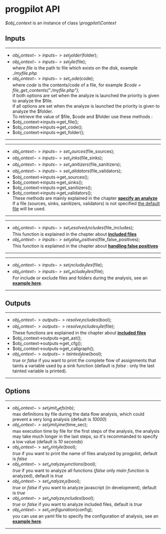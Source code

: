 # progpilot API

*$obj_context* is an instance of class *\progpilot\Context*

## Inputs
***
- $obj_context->inputs->set_folder($folder);  
- $obj_context->inputs->set_file($file);  
where *file* is the path to file which exists on the disk, example *./myfile.php*
- $obj_context->inputs->set_code($code);  
where *code* is the contents/code of a file, for example *$code = file_get_contents("./myfile.php");*  
if both options are set when the analyze is launched the priority is given to analyze the $file.  
if all options are set when the analyze is launched the priority is given to analyze the $folder.  
To retrieve the value of $file, $code and $folder use these methods :
- $obj_context->inputs->get_file();
- $obj_context->inputs->get_code();
- $obj_context->inputs->get_folder();
***

***
- $obj_context->inputs->set_sources($file_sources);
- $obj_context->inputs->set_sinks($file_sinks);
- $obj_context->inputs->set_sanitizers($file_sanitizers);
- $obj_context->inputs->set_validators($file_validators);
- $obj_context->inputs->get_sources();
- $obj_context->inputs->get_sinks();
- $obj_context->inputs->get_sanitizers();
- $obj_context->inputs->get_validators();  
These methods are mainly explained in the chapter [**specify an analyze**](./SPECIFY_ANALYSIS.md)  
If a file (sources, sinks, sanitizers, validators) is not specified [the default file](../package/src/uptodate_data) will be used.
***

***
- $obj_context->inputs->set_resolved_includes($file_includes);  
This function is explained in the chapter about [**included files**](./INCLUDES.md)
- $obj_context->inputs->set_false_positives($file_false_positives);  
This function is explained in the chapter about [**handling false positives**](./FALSE_POSITIVES.md)
***

***
- $obj_context->inputs->set_include_files($file);  
- $obj_context->inputs->set_exclude_files($file);  
For include or exclude files and folders during the analysis, see an [**example here**](./../projects/tests/exclude_files.json).
***

## Outputs
***
- $obj_context->outputs->resolve_includes($bool);
- $obj_context->outputs->resolve_includes_file($file);  
These functions are explained in the chapter about [**included files**](./INCLUDES.md)
- $obj_context->outputs->get_ast();
- $obj_context->outputs->get_cfg();
- $obj_context->outputs->get_callgraph();
- $obj_context->outputs->tainted_flow($bool);  
*true* or *false* if you want to print the complete flow of assignments that taints a variable used by a sink function (default is *false* : only the last tainted variable is printed).
***

## Options
***
- $obj_context->set_limit_defs($nb);  
max definitions by file during the data flow analysis, which could prevent a very long analysis (default is *10000*)
- $obj_context->set_limit_time($time_sec);  
max execution time by file for the first steps of the analysis, the analysis may take much longer in the last steps, so it's recommanded to specify a low value (default is *10 seconds*)
- $obj_context->set_print_file($bool);  
*true* if you want to print the name of files analyzed by progpilot, default is *false*
- $obj_context->set_analyze_functions($bool);  
*true* if you want to analyze all functions (*false* only *main function* is analyzed), default is *true*
- $obj_context->set_analyze_js($bool);  
*true* or *false* if you want to analyze javascript (in development), default is *true*
- $obj_context->set_analyze_includes($bool);  
*true* or *false* if you want to analyze included files, default is *true*
- $obj_context->set_configuration($config);  
you can use an yaml file to specify the configuration of analysis, see an [**example here**](./../projects/example_config/configuration.yml).
***
